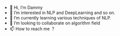 - 👋 Hi, I’m Dammy
- 👀 I’m interested in NLP and DeepLearning and so on.
- 🌱 I’m currently learning various techniques of NLP.
- 💞️ I’m looking to collaborate on algorithm field
- 📫 How to reach me ？

<!---
Dammy159753/Dammy159753 is a ✨ special ✨ repository because its `README.md` (this file) appears on your GitHub profile.
You can click the Preview link to take a look at your changes.
--->
